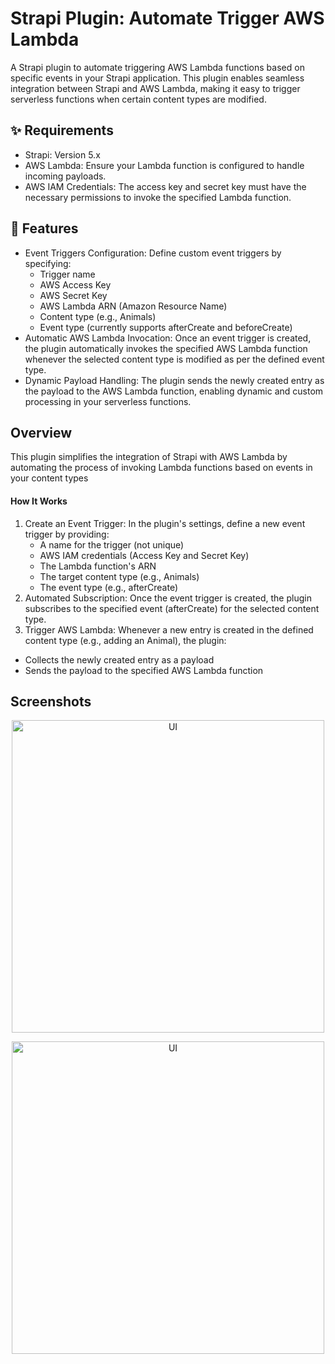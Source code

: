 # Strapi Plugin: Automate Trigger AWS Lambda
A Strapi plugin to automate triggering AWS Lambda functions based on specific events in your Strapi application. This plugin enables seamless integration between Strapi and AWS Lambda, making it easy to trigger serverless functions when certain content types are modified.

## ✨ Requirements
* Strapi: Version 5.x
* AWS Lambda: Ensure your Lambda function is configured to handle incoming payloads.
* AWS IAM Credentials: The access key and secret key must have the necessary permissions to invoke the specified Lambda function.


## 🚀 Features
* Event Triggers Configuration:
  Define custom event triggers by specifying:
    * Trigger name
    * AWS Access Key
    * AWS Secret Key
    * AWS Lambda ARN (Amazon Resource Name)
    * Content type (e.g., Animals)
    * Event type (currently supports afterCreate and beforeCreate)
* Automatic AWS Lambda Invocation:
  Once an event trigger is created, the plugin automatically invokes the specified AWS Lambda function whenever the selected content type is modified as per the defined event type.
* Dynamic Payload Handling:
  The plugin sends the newly created entry as the payload to the AWS Lambda function, enabling dynamic and custom processing in your serverless functions.


## Overview
This plugin simplifies the integration of Strapi with AWS Lambda by automating the process of invoking Lambda functions based on events in your content types
#### How It Works
1. Create an Event Trigger:
   In the plugin's settings, define a new event trigger by providing:
   * A name for the trigger (not unique)
   * AWS IAM credentials (Access Key and Secret Key)
   * The Lambda function's ARN
   * The target content type (e.g., Animals)
   * The event type (e.g., afterCreate)
2. Automated Subscription:
  Once the event trigger is created, the plugin subscribes to the specified event (afterCreate) for the selected content type.
3. Trigger AWS Lambda:
  Whenever a new entry is created in the defined content type (e.g., adding an Animal), the plugin:
  * Collects the newly created entry as a payload
  * Sends the payload to the specified AWS Lambda function

## Screenshots
  <p align="center">
    <img src="./docs/Screenshot 2567-11-27 at 4.35.11 PM.png" alt="UI" width="500" />
  </p>
  <p align="center">
    <img src="./docs/Screenshot 2567-11-27 at 5.23.08 PM.png" alt="UI" width="500" />
  </p>
